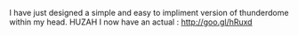 I have just designed a simple and easy to impliment version of thunderdome within my head. HUZAH I now have an actual : http://goo.gl/hRuxd